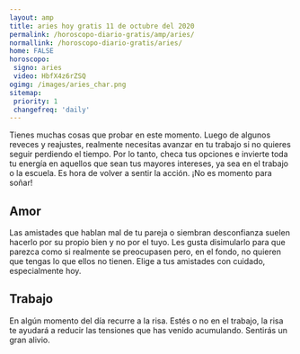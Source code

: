 ```yaml
---
layout: amp
title: aries hoy gratis 11 de octubre del 2020 
permalink: /horoscopo-diario-gratis/amp/aries/
normallink: /horoscopo-diario-gratis/aries/
home: FALSE
horoscopo:
 signo: aries
 video: HbfX4z6rZSQ
ogimg: /images/aries_char.png
sitemap:
 priority: 1
 changefreq: 'daily'
---
```



Tienes muchas cosas que probar en este momento. Luego de algunos reveces y reajustes, realmente necesitas avanzar en tu trabajo si no quieres seguir perdiendo el tiempo. Por lo tanto, checa tus opciones e invierte toda tu energía en aquellos que sean tus mayores intereses, ya sea en el trabajo o la escuela. Es hora de volver a sentir la acción. ¡No es momento para soñar!

## Amor

Las amistades que hablan mal de tu pareja o siembran desconfianza suelen hacerlo por su propio bien y no por el tuyo. Les gusta disimularlo para que parezca como si realmente se preocupasen pero, en el fondo, no quieren que tengas lo que ellos no tienen. Elige a tus amistades con cuidado, especialmente hoy.

## Trabajo

En algún momento del día recurre a la risa. Estés o no en el trabajo, la risa te ayudará a reducir las tensiones que has venido acumulando. Sentirás un gran alivio.